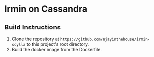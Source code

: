 # Irmin on Cassandra

## Build Instructions
1. Clone the repository at `https://github.com/njayinthehouse/irmin-scylla` to 
this project's root directory.
2. Build the docker image from the Dockerfile.
